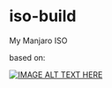 # iso-build
My Manjaro ISO

based on:

[![IMAGE ALT TEXT HERE](https://img.youtube.com/vi/S2t5Iat37CI/0.jpg)](https://www.youtube.com/watch?v=S2t5Iat37CI)
